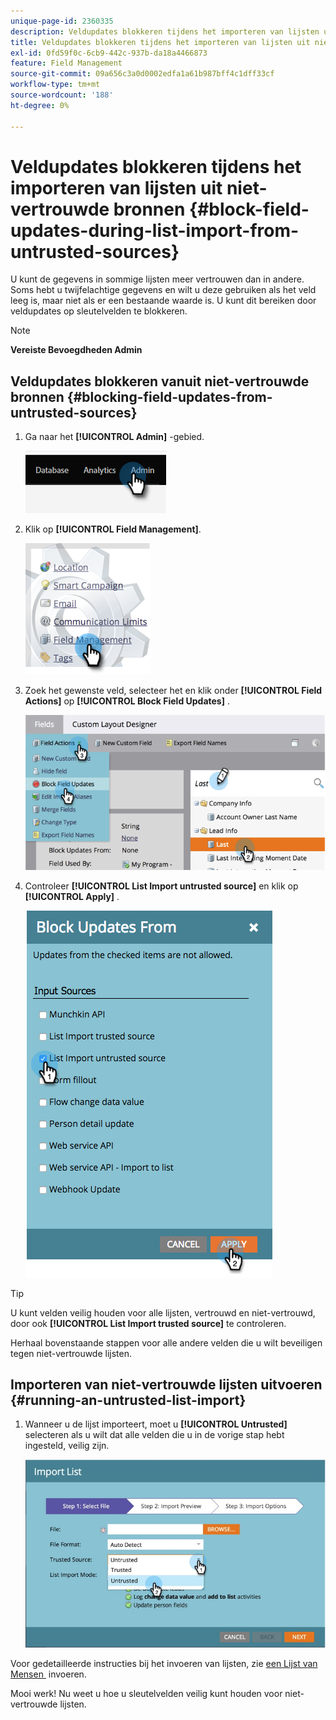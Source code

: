 ```yaml
---
unique-page-id: 2360335
description: Veldupdates blokkeren tijdens het importeren van lijsten uit niet-vertrouwde bronnen - Marketo Docs - Productdocumentatie
title: Veldupdates blokkeren tijdens het importeren van lijsten uit niet-vertrouwde bronnen
exl-id: 0fd59f0c-6cb9-442c-937b-da18a4466873
feature: Field Management
source-git-commit: 09a656c3a0d0002edfa1a61b987bff4c1dff33cf
workflow-type: tm+mt
source-wordcount: '188'
ht-degree: 0%

---
```


# Veldupdates blokkeren tijdens het importeren van lijsten uit niet-vertrouwde bronnen {#block-field-updates-during-list-import-from-untrusted-sources}

U kunt de gegevens in sommige lijsten meer vertrouwen dan in andere. Soms hebt u twijfelachtige gegevens en wilt u deze gebruiken als het veld leeg is, maar niet als er een bestaande waarde is. U kunt dit bereiken door veldupdates op sleutelvelden te blokkeren.

>[!NOTE]
>
>**Vereiste Bevoegdheden Admin**

## Veldupdates blokkeren vanuit niet-vertrouwde bronnen {#blocking-field-updates-from-untrusted-sources}

1. Ga naar het **[!UICONTROL Admin]** -gebied.

   ![](assets/blocking-field-updates-from-untrusted-sources-1.png)

1. Klik op **[!UICONTROL Field Management]**.

   ![](assets/blocking-field-updates-from-untrusted-sources-2.png)

1. Zoek het gewenste veld, selecteer het en klik onder **[!UICONTROL Field Actions]** op **[!UICONTROL Block Field Updates]** .

   ![](assets/blocking-field-updates-from-untrusted-sources-3.png)

1. Controleer **[!UICONTROL List Import untrusted source]** en klik op **[!UICONTROL Apply]** .

   ![](assets/blocking-field-updates-from-untrusted-sources-4.png)

>[!TIP]
>
>U kunt velden veilig houden voor alle lijsten, vertrouwd en niet-vertrouwd, door ook **[!UICONTROL List Import trusted source]** te controleren.

Herhaal bovenstaande stappen voor alle andere velden die u wilt beveiligen tegen niet-vertrouwde lijsten.

## Importeren van niet-vertrouwde lijsten uitvoeren {#running-an-untrusted-list-import}

1. Wanneer u de lijst importeert, moet u **[!UICONTROL Untrusted]** selecteren als u wilt dat alle velden die u in de vorige stap hebt ingesteld, veilig zijn.

   ![](assets/blocking-field-updates-from-untrusted-sources-5.png)

Voor gedetailleerde instructies bij het invoeren van lijsten, zie [&#x200B; een Lijst van Mensen &#x200B;](/help/marketo/getting-started/quick-wins/import-a-list-of-people.md) invoeren.

Mooi werk! Nu weet u hoe u sleutelvelden veilig kunt houden voor niet-vertrouwde lijsten.
